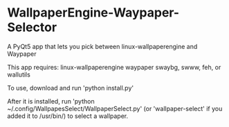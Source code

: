 # WallpaperEngine-Waypaper-Selector
A PyQt5 app that lets you pick between linux-wallpaperengine and Waypaper

This app requires:
linux-wallpaperengine
waypaper
swaybg, swww, feh, or wallutils

To use, download and run 'python install.py'

After it is installed, run 'python ~/.config/WallpapesSelect/WallpaperSelect.py' (or 'wallpaper-select' if you added it to /usr/bin/) to select a wallpaper.
